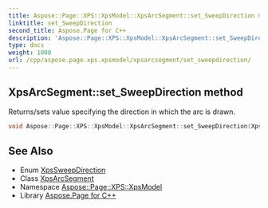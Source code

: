 ```yaml
---
title: Aspose::Page::XPS::XpsModel::XpsArcSegment::set_SweepDirection method
linktitle: set_SweepDirection
second_title: Aspose.Page for C++
description: 'Aspose::Page::XPS::XpsModel::XpsArcSegment::set_SweepDirection method. Returns/sets value specifying the direction in which the arc is drawn in C++.'
type: docs
weight: 1000
url: /cpp/aspose.page.xps.xpsmodel/xpsarcsegment/set_sweepdirection/
---
```

## XpsArcSegment::set_SweepDirection method


Returns/sets value specifying the direction in which the arc is drawn.

```cpp
void Aspose::Page::XPS::XpsModel::XpsArcSegment::set_SweepDirection(XpsSweepDirection value)
```

## See Also

* Enum [XpsSweepDirection](../../xpssweepdirection/)
* Class [XpsArcSegment](../)
* Namespace [Aspose::Page::XPS::XpsModel](../../)
* Library [Aspose.Page for C++](../../../)
